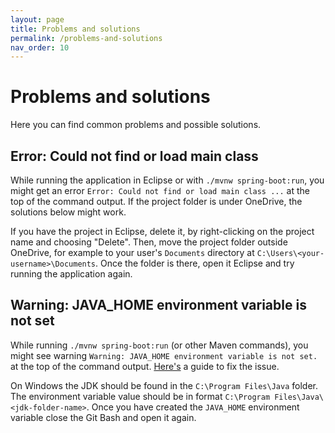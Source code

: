 ```yaml
---
layout: page
title: Problems and solutions
permalink: /problems-and-solutions
nav_order: 10
---
```


# Problems and solutions

Here you can find common problems and possible solutions.

## Error: Could not find or load main class

While running the application in Eclipse or with `./mvnw spring-boot:run`, you might get an error `Error: Could not find or load main class ...` at the top of the command output. If the project folder is under OneDrive, the solutions below might work.

If you have the project in Eclipse, delete it, by right-clicking on the project name and choosing "Delete". Then, move the project folder outside OneDrive, for example to your user's `Documents` directory at `C:\Users\<your-username>\Documents`. Once the folder is there, open it Eclipse and try running the application again.

## Warning: JAVA_HOME environment variable is not set

While running `./mvnw spring-boot:run` (or other Maven commands), you might see warning `Warning: JAVA_HOME environment variable is not set.` at the top of the command output. [Here's](https://confluence.atlassian.com/doc/setting-the-java_home-variable-in-windows-8895.html) a guide to fix the issue.

On Windows the JDK should be found in the `C:\Program Files\Java` folder. The environment variable value should be in format `C:\Program Files\Java\<jdk-folder-name>`. Once you have created the `JAVA_HOME` environment variable close the Git Bash and open it again.
